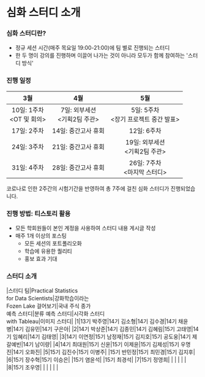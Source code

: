 # 심화 스터디 소개

### 심화 스터디란?
* 정규 세션 시간(매주 목요일 19:00-21:00)에 팀 별로 진행되는 스터디
* 한 두 명이 강의를 진행하며 이끌어 나가는 것이 아니라 모두가 함께 참여하는 '스터디 방식'

### 진행 일정
|3월|4월|5월|
|:---:|:---:|:---:|
|10일: 1주차 </br> <OT 및 회의>|7일: 외부세션 </br> <기획2팀 주관>|5일: 5주차 </br> <장기 프로젝트 중간 발표>|
|17일: 2주차|14일: 중간고사 휴회|12일: 6주차|
|24일: 3주차|21일: 중간고사 휴회|19일: 외부세션 </br> <기획2팀 주관>|
|31일: 4주차|28일: 중간고사 휴회|26일: 7주차 </br> <마지막 스터디>|

코로나로 인한 2주간의 시험기간을 반영하여 총 7주에 걸친 심화 스터디가 진행되었습니다.

### 진행 방법: 티스토리 활용
* 모든 학회원들이 본인 계정을 사용하여 스터디 내용 게시글 작성
* 매주 1개 이상의 포스팅
  - 모든 세션의 포트폴리오화
  - 학습에 유용한 퀄리티
  - 홍보 효과 기대

### 스터디 소개
|스터디 팀|Practical Statistics </br> for Data Scientists|강화학습이라는 </br> Fozen Lake 걸어보기|국내 주식 종가 </br> 예측 스터디|분류 예측 스터디|시각화 스터디 </br> with Tableau|이미지 스터디|
|1|13기 박주영|14기 김소형|14기 김수경|14기 채윤병|14기 김유민|14기 구은아|
|2|14기 박상준|14기 김종민|14기 김혜림|15기 고태영|14기 임혜리|14기 김태영|
|3|14기 이연정|15기 남정재|15기 김지호|15기 공도웅|14기 제갈예빈|14기 남이량|
|4|14기 최대원|15기 신윤|15기 이제윤|15기 김제성|15기 우명진|14기 오화진|
|5|15기 김진수|15기 이병주| |15기 반민정|15기 최민경|15기 김지후|
|6|15기 장수혁|15기 이승은| |15기 염윤석| |15기 최경석|
|7|15기 정영희| | | | | |
|8|15기 조우영| | | | | |
